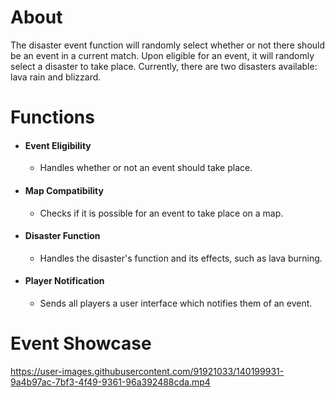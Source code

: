 # About
The disaster event function will randomly select whether or not there should be an event in a current match. Upon eligible for an event, it will randomly select a disaster to take place. Currently, there are two disasters available: lava rain and blizzard.

# Functions
* #### Event Eligibility
  * Handles whether or not an event should take place.
* #### Map Compatibility
  * Checks if it is possible for an event to take place on a map.
* #### Disaster Function
  * Handles the disaster's function and its effects, such as lava burning.
* #### Player Notification
  * Sends all players a user interface which notifies them of an event.

# Event Showcase
https://user-images.githubusercontent.com/91921033/140199931-9a4b97ac-7bf3-4f49-9361-96a392488cda.mp4




